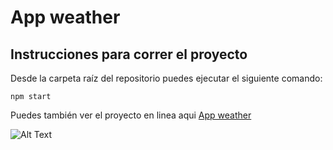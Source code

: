 # App weather 
## Instrucciones para correr el proyecto
Desde la carpeta raíz del repositorio puedes ejecutar el siguiente comando:

```shell
npm start
```
Puedes también ver el proyecto en linea aqui [App weather](https://vimeo.com/502778874)

![Alt Text](https://media.giphy.com/media/ARqhhqcZXKzhS7xZUq/giphy.gif)
